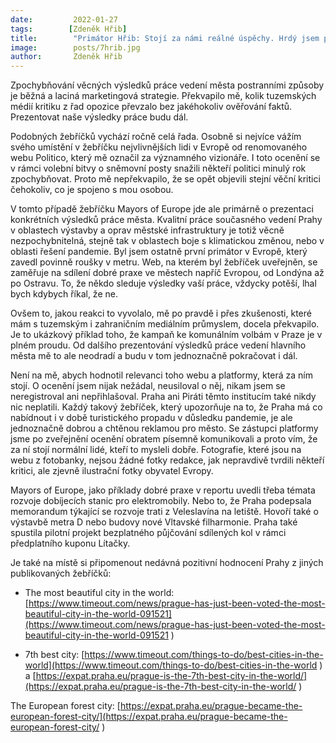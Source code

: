 ```yaml
---
date:         2022-01-27
tags:        [Zdeněk Hřib]
title:        "Primátor Hřib: Stojí za námi reálné úspěchy. Hrdý jsem především na umístění v žebříčku Politico"
image: 	      posts/7hrib.jpg
author:       Zdeněk Hřib
---
```

 
Zpochybňování věcných výsledků práce vedení města postranními způsoby je běžná a laciná marketingová strategie. Překvapilo mě, kolik tuzemských médií kritiku z řad opozice převzalo bez jakéhokoliv ověřování faktů. Prezentovat naše výsledky práce budu dál. 

Podobných žebříčků vychází ročně celá řada. Osobně si nejvíce vážím svého umístění v žebříčku nejvlivnějších lidi v Evropě od renomovaného webu Politico, který mě označil za významného vizionáře. I toto ocenění se v rámci volební bitvy o sněmovní posty snažili někteří politici minulý rok zpochybňovat. Proto mě nepřekvapilo, že se opět objevili stejní věční kritici čehokoliv, co je spojeno s mou osobou. 

V tomto případě žebříčku Mayors of Europe jde ale primárně o prezentaci konkrétních výsledků práce města. Kvalitní práce současného vedení Prahy v oblastech výstavby a oprav městské infrastruktury je totiž věcně nezpochybnitelná, stejně tak v oblastech boje s klimatickou změnou, nebo v oblasti řešení pandemie. Byl jsem ostatně první primátor v Evropě, který zavedl povinně roušky v metru. Web, na kterém byl žebříček uveřejněn, se zaměřuje na sdílení dobré praxe ve městech napříč Evropou, od Londýna až po Ostravu. To, že někdo sleduje výsledky vaší práce, vždycky potěší, lhal bych kdybych říkal, že ne.  

Ovšem to, jakou reakci to vyvolalo, mě po pravdě i přes zkušenosti, které mám s tuzemským i zahraničním mediálním průmyslem, docela překvapilo. Je to ukázkový příklad toho, že kampaň ke komunálním volbám v Praze je v plném proudu.  Od dalšího prezentování výsledků práce vedení hlavního města mě to ale neodradí a budu v tom jednoznačně pokračovat i dál. 

Není na mě, abych hodnotil relevanci toho webu a platformy, která za ním stojí. O ocenění jsem nijak nežádal, neusiloval o něj, nikam jsem se neregistroval ani nepřihlašoval. Praha ani Piráti těmto institucím také nikdy nic neplatili. Každý takový žebříček, který upozorňuje na to, že Praha má co nabídnout i v době turistického propadu v důsledku pandemie, je ale jednoznačně dobrou a chtěnou reklamou pro město. Se zástupci platformy jsme po zveřejnění ocenění obratem písemně komunikovali a proto vím, že za ní stojí normální lidé, kteří to mysleli dobře. Fotografie, které jsou na webu z fotobanky, nejsou žádné fotky redakce, jak nepravdivě tvrdili někteří kritici, ale zjevně ilustrační fotky obyvatel Evropy. 

Mayors of Europe, jako příklady dobré praxe v reportu uvedli třeba témata rozvoje dobíjecích stanic pro elektromobily. Nebo to, že Praha podepsala memorandum týkající se rozvoje trati z Veleslavína na letiště. Hovoří také o výstavbě metra D nebo budovy nové Vltavské filharmonie. Praha také spustila pilotní projekt bezplatného půjčování sdílených kol v rámci předplatního kuponu Lítačky.  

Je také na místě si připomenout nedávná pozitivní hodnocení Prahy z jiných publikovaných žebříčků: 

* The most beautiful city in the world: [https://www.timeout.com/news/prague-has-just-been-voted-the-most-beautiful-city-in-the-world-091521](https://www.timeout.com/news/prague-has-just-been-voted-the-most-beautiful-city-in-the-world-091521 )

* 7th best city: [https://www.timeout.com/things-to-do/best-cities-in-the-world](https://www.timeout.com/things-to-do/best-cities-in-the-world ) a [https://expat.praha.eu/prague-is-the-7th-best-city-in-the-world/](https://expat.praha.eu/prague-is-the-7th-best-city-in-the-world/  )

The European forest city: [https://expat.praha.eu/prague-became-the-european-forest-city/](https://expat.praha.eu/prague-became-the-european-forest-city/ )
